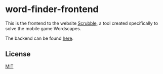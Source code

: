 # word-finder-frontend

This is the frontend to the website [Scrubble](https://1anderson2jacob.github.io/word-finder-frontend/), a tool created specifically to solve the mobile game Wordscapes.

The backend can be found [here](https://github.com/1anderson2jacob/word-finder).

## License
[MIT](https://choosealicense.com/licenses/mit/)
